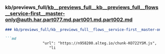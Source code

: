 ### kb/previews_full/kb__previews_full__kb__previews_full__flows__service-first__master-only@auth.har.part077.md.part001.md.part002.md

```md
### kb/previews_full/kb__previews_full__flows__service-first__master-only@auth.har.part077.md.part001.md (part 002)

```md
                 "url": "https://n958200.alteg.io/chunk-KO722YSM.js",
                    "li
```

```

```
